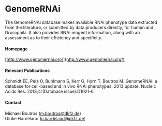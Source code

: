 # GenomeRNAi
The GenomeRNAi database makes available RNAi phenotype data extracted from the literature, or submitted by data producers directly, for human and Drosophila. It also provides RNAi reagent information, along with an assessment as to their efficiency and specificity.
#### Homepage
[http://www.genomernai.org/](http://www.genomernai.org/)
#### Relevant Publications
Schmidt EE, Pelz O, Buhlmann S, Kerr G, Horn T, Boutros M. GenomeRNAi: a database for cell-based and in vivo RNAi phenotypes, 2013 update. Nucleic Acids Res. 2013;41(Database issue):D1021-6.
#### Contact
Michael Boutros (m.boutros@dkfz.de)<br/>Ulrike Hardeland (u.hardeland@dkfz.de)
